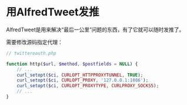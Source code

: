 # 用AlfredTweet发推

AlfredTweet是用来解决“最后一公里”问题的东西，有了它就可以随时发推了。

需要修改源码指定代理：

```php
// twitteroauth.php

function http($url, $method, $postfields = NULL) {
    // ...
    curl_setopt($ci, CURLOPT_HTTPPROXYTUNNEL, TRUE);
    curl_setopt($ci, CURLOPT_PROXY, '127.0.0.1:1086');
    curl_setopt($ci, CURLOPT_PROXYTYPE, CURLPROXY_SOCKS5);
    // ...
}
```



